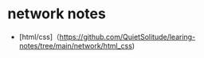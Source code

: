 # network notes
 * [html/css]（https://github.com/QuietSolitude/learing-notes/tree/main/network/html_css)
